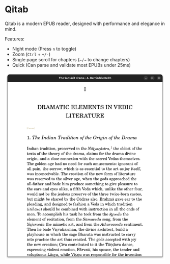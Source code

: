 # Qitab

Qitab is a modern EPUB reader, designed with performance and elegance in mind.

Features:

  - Night mode (Press `n` to toggle)
  - Zoom (`Ctrl` + `+/-`)
  - Single page scroll for chapters (`←/→` to change chapters)
  - Quick (Can parse and validate most EPUBs under 25ms) 

![Qitab](Screenshot.png)
